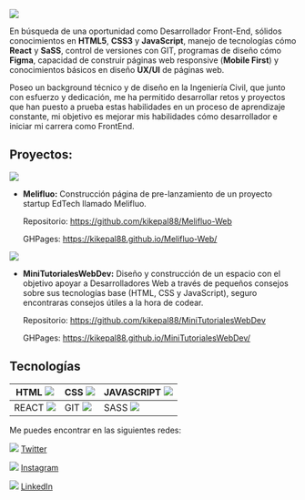 ![](https://firebasestorage.googleapis.com/v0/b/base-de-imagenes-proyectos.appspot.com/o/Banner%20LinkedIn2.png?alt=media&token=e2e8b603-341c-4ff3-8947-df2a8a0206ff)

En búsqueda de una oportunidad como Desarrollador Front-End, sólidos
conocimientos en **HTML5**, **CSS3** y **JavaScript**, manejo de tecnologías cómo **React** y **SaSS**, control de versiones con GIT, programas de diseño cómo **Figma**, capacidad de construir páginas web responsive (**Mobile First**) y conocimientos básicos en diseño **UX/UI** de páginas web.

Poseo un background técnico y de diseño en la Ingeniería Civil, que junto con esfuerzo y dedicación, me ha permitido desarrollar retos y proyectos que han puesto
a prueba estas habilidades en un proceso de aprendizaje constante, mi objetivo es mejorar mis habilidades cómo desarrollador e iniciar mi carrera como FrontEnd.

## Proyectos:

![](https://firebasestorage.googleapis.com/v0/b/base-de-imagenes-proyectos.appspot.com/o/LogoMelifluo.png?alt=media&token=ef385cb5-279a-48d1-82aa-ddf6ce06d71b)

- **Melifluo:** Construcción página de pre-lanzamiento de un proyecto startup EdTech llamado Melifluo.

	Repositorio: https://github.com/kikepal88/Melifluo-Web

	GHPages: https://kikepal88.github.io/Melifluo-Web/

![](https://firebasestorage.googleapis.com/v0/b/base-de-imagenes-proyectos.appspot.com/o/LogoMTWD_blanco.png?alt=media&token=09044166-5f14-4699-b77a-b107e372d885)

- **MiniTutorialesWebDev:** Diseño y construcción de un espacio con el objetivo apoyar a Desarrolladores Web a través de pequeños consejos sobre sus tecnologías base (HTML, CSS y JavaScript), seguro encontraras consejos útiles a la hora de codear.

	Repositorio: https://github.com/kikepal88/MiniTutorialesWebDev

	GHPages: https://kikepal88.github.io/MiniTutorialesWebDev/

## Tecnologías

|HTML ![](https://firebasestorage.googleapis.com/v0/b/base-de-imagenes-proyectos.appspot.com/o/html.svg?alt=media&token=7e0f50c6-e237-4bb4-aec9-a11303e3a904)|CSS ![](https://firebasestorage.googleapis.com/v0/b/base-de-imagenes-proyectos.appspot.com/o/css.svg?alt=media&token=5025a0a1-e6bd-41aa-a7a4-9571658384a2)|JAVASCRIPT ![](https://firebasestorage.googleapis.com/v0/b/base-de-imagenes-proyectos.appspot.com/o/javascript.svg?alt=media&token=79fc4000-ddc8-437a-8bdc-f48b0e321f3c)|
| ------------ | ------------ | ------------ |
|REACT ![](https://firebasestorage.googleapis.com/v0/b/base-de-imagenes-proyectos.appspot.com/o/react.svg?alt=media&token=86af7011-2848-41e7-ae2f-8105b8d171c0)|GIT ![](https://firebasestorage.googleapis.com/v0/b/base-de-imagenes-proyectos.appspot.com/o/git.svg?alt=media&token=f7454f15-7643-474e-b5f3-e8ad117ba952)|SASS ![](https://firebasestorage.googleapis.com/v0/b/base-de-imagenes-proyectos.appspot.com/o/sass.svg?alt=media&token=cd3f50c6-cbd4-45cc-b167-c6e98bc99396)|

Me puedes encontrar en las siguientes redes:

![](https://firebasestorage.googleapis.com/v0/b/base-de-imagenes-proyectos.appspot.com/o/twitter_naranja.svg?alt=media&token=e6eded34-ec9a-41ac-83a6-c0021e923b9f) [Twitter](https://twitter.com/kikepal88)

![](https://firebasestorage.googleapis.com/v0/b/base-de-imagenes-proyectos.appspot.com/o/instagram_naranja.svg?alt=media&token=8571d3e4-5a53-4875-af06-00ebcedbabe6) [Instagram](https://www.instagram.com/kikepal88/?hl=es-la)

![](https://firebasestorage.googleapis.com/v0/b/base-de-imagenes-proyectos.appspot.com/o/linkedin_naranja.svg?alt=media&token=544cec5d-e179-4247-9c15-fe766ca2eec4) [LinkedIn](https://www.linkedin.com/in/omarpal/)

